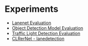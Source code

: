 # Experiments

- [Lanenet Evaluation](./lanenet_evaluation/README.md)
- [Object Detection Model Evaluation](./object-detection-model_evaluation/README.md)
- [Traffic Light Detection Evaluation](./traffic-light-detection_evaluation/README.md)
- [CLRerNet - lanedetection](./CLRerNet%20-%20lanedetection/README.md)
